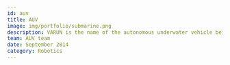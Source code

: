 ```yaml
---
id: auv
title: AUV
image: img/portfolio/submarine.png
description: VARUN is the name of the autonomous underwater vehicle being developed by a team of undergraduate students under Robotics Club IIT Kanpur. I have spend more time on this that all the other projects (other that huracan) combined. Headover to <a href="https://auv-iitk.github.io">auv-iitk.github.io</a> for more details. We are using ROS and OpenCV for making the robot runs autonomously. All source code is open source and can be accessed at <a href="https://github.com/auv-iitk">github.com/auv-iitk</a>.
team: AUV team
date: September 2014
category: Robotics
---
```

